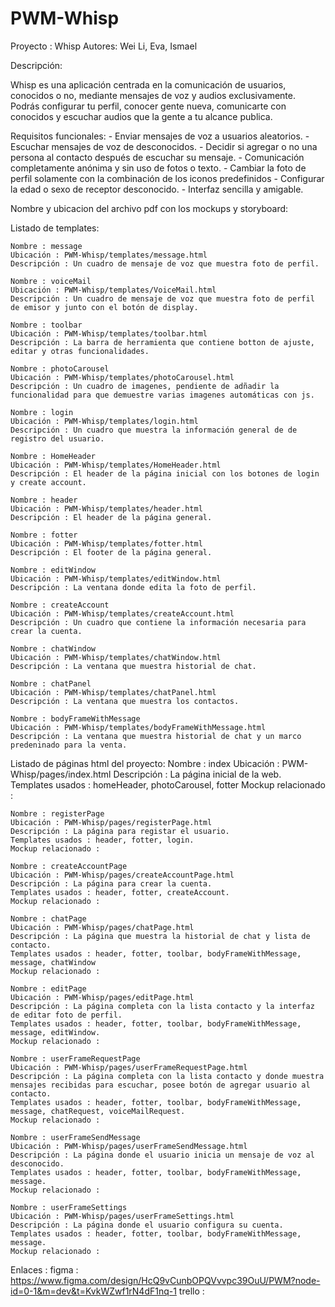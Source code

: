 # PWM-Whisp

Proyecto : Whisp
Autores: Wei Li, Eva, Ismael

Descripción:

Whisp es una aplicación centrada en la comunicación de usuarios, conocidos o no, mediante mensajes de voz y audios exclusivamente.
Podrás configurar tu perfil, conocer gente nueva, comunicarte con conocidos y escuchar audios que la gente a tu alcance publica.

Requisitos funcionales:
    - Enviar mensajes de voz a usuarios aleatorios.
    - Escuchar mensajes de voz de desconocidos.
    - Decidir si agregar o no una persona al contacto después de escuchar su mensaje.
    - Comunicación completamente anónima y sin uso de fotos o texto.
    - Cambiar la foto de perfil solamente con la combinación de los iconos predefinidos
    - Configurar la edad o sexo de receptor desconocido.
    - Interfaz sencilla y amigable.
    

Nombre y ubicacion del archivo pdf con los mockups y storyboard:
    

Listado de templates:

    Nombre : message
    Ubicación : PWM-Whisp/templates/message.html
    Descripción : Un cuadro de mensaje de voz que muestra foto de perfil.    

    Nombre : voiceMail
    Ubicación : PWM-Whisp/templates/VoiceMail.html
    Descripción : Un cuadro de mensaje de voz que muestra foto de perfil de emisor y junto con el botón de display.

    Nombre : toolbar
    Ubicación : PWM-Whisp/templates/toolbar.html
    Descripción : La barra de herramienta que contiene botton de ajuste, editar y otras funcionalidades.

    Nombre : photoCarousel
    Ubicación : PWM-Whisp/templates/photoCarousel.html
    Descripción : Un cuadro de imagenes, pendiente de adñadir la funcionalidad para que demuestre varias imagenes automáticas con js.

    Nombre : login
    Ubicación : PWM-Whisp/templates/login.html
    Descripción : Un cuadro que muestra la información general de de registro del usuario.

    Nombre : HomeHeader
    Ubicación : PWM-Whisp/templates/HomeHeader.html
    Descripción : El header de la página inicial con los botones de login y create account.

    Nombre : header
    Ubicación : PWM-Whisp/templates/header.html
    Descripción : El header de la página general.

    Nombre : fotter
    Ubicación : PWM-Whisp/templates/fotter.html
    Descripción : El footer de la página general.

    Nombre : editWindow
    Ubicación : PWM-Whisp/templates/editWindow.html
    Descripción : La ventana donde edita la foto de perfil.

    Nombre : createAccount
    Ubicación : PWM-Whisp/templates/createAccount.html
    Descripción : Un cuadro que contiene la información necesaria para crear la cuenta.

    Nombre : chatWindow
    Ubicación : PWM-Whisp/templates/chatWindow.html
    Descripción : La ventana que muestra historial de chat.

    Nombre : chatPanel
    Ubicación : PWM-Whisp/templates/chatPanel.html
    Descripción : La ventana que muestra los contactos.

    Nombre : bodyFrameWithMessage
    Ubicación : PWM-Whisp/templates/bodyFrameWithMessage.html
    Descripción : La ventana que muestra historial de chat y un marco predeninado para la venta.

Listado de páginas html del proyecto:
    Nombre : index
    Ubicación : PWM-Whisp/pages/index.html
    Descripción : La página inicial de la web.
    Templates usados : homeHeader, photoCarousel, fotter
    Mockup relacionado : 
    
    Nombre : registerPage
    Ubicación : PWM-Whisp/pages/registerPage.html
    Descripción : La página para registar el usuario.
    Templates usados : header, fotter, login.
    Mockup relacionado : 

    Nombre : createAccountPage
    Ubicación : PWM-Whisp/pages/createAccountPage.html
    Descripción : La página para crear la cuenta.
    Templates usados : header, fotter, createAccount.
    Mockup relacionado : 

    Nombre : chatPage
    Ubicación : PWM-Whisp/pages/chatPage.html
    Descripción : La página que muestra la historial de chat y lista de contacto.
    Templates usados : header, fotter, toolbar, bodyFrameWithMessage, message, chatWindow
    Mockup relacionado : 

    Nombre : editPage
    Ubicación : PWM-Whisp/pages/editPage.html
    Descripción : La página completa con la lista contacto y la interfaz de editar foto de perfil. 
    Templates usados : header, fotter, toolbar, bodyFrameWithMessage, message, editWindow.
    Mockup relacionado : 

    Nombre : userFrameRequestPage
    Ubicación : PWM-Whisp/pages/userFrameRequestPage.html
    Descripción : La página completa con la lista contacto y donde muestra mensajes recibidas para escuchar, posee botón de agregar usuario al contacto.
    Templates usados : header, fotter, toolbar, bodyFrameWithMessage, message, chatRequest, voiceMailRequest.
    Mockup relacionado : 

    Nombre : userFrameSendMessage
    Ubicación : PWM-Whisp/pages/userFrameSendMessage.html
    Descripción : La página donde el usuario inicia un mensaje de voz al desconocido.
    Templates usados : header, fotter, toolbar, bodyFrameWithMessage, message.
    Mockup relacionado : 

    Nombre : userFrameSettings
    Ubicación : PWM-Whisp/pages/userFrameSettings.html
    Descripción : La página donde el usuario configura su cuenta.
    Templates usados : header, fotter, toolbar, bodyFrameWithMessage, message.
    Mockup relacionado : 

Enlaces :
    figma : https://www.figma.com/design/HcQ9vCunbOPQVvvpc39OuU/PWM?node-id=0-1&m=dev&t=KvkWZwf1rN4dF1nq-1
    trello :   